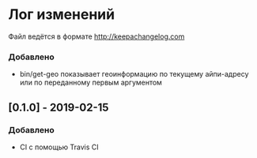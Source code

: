 # Лог изменений

Файл ведётся в формате http://keepachangelog.com

### Добавлено

- bin/get-geo показывает геоинформацию по текущему айпи-адресу или по переданному первым аргументом


## [0.1.0] - 2019-02-15

### Добавлено

- CI с помощью Travis CI
